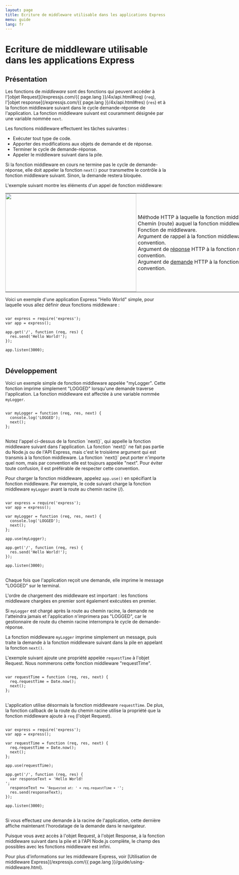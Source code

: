 ```yaml
---
layout: page
title: Ecriture de middleware utilisable dans les applications Express
menu: guide
lang: fr
---
```


# Ecriture de middleware utilisable dans les applications Express

<h2>Présentation</h2>

Les fonctions de *middleware* sont des fonctions qui peuvent accéder à l'[objet Request](/expressjs.com/{{ page.lang }}/4x/api.html#req)  (`req`), l'[objet response](/expressjs.com/{{ page.lang }}/4x/api.html#res) (`res`) et à la fonction middleware suivant dans le cycle demande-réponse de l'application. La fonction middleware suivant est couramment désignée par une variable nommée `next`.

Les fonctions middleware effectuent les tâches suivantes :

* Exécuter tout type de code.
* Apporter des modifications aux objets de demande et de réponse.
* Terminer le cycle de demande-réponse.
* Appeler le middleware suivant dans la pile.

Si la fonction middleware en cours ne termine pas le cycle de demande-réponse, elle doit appeler la fonction `next()` pour transmettre le contrôle à la fonction middleware suivant. Sinon, la demande restera bloquée.

L'exemple suivant montre les éléments d'un appel de fonction middleware:

<table style="padding: 0; border: 0; width: 960px; margin-bottom: 10px;">
<tr><td style="margin: 0; padding: 0px; border: 0; width: 410px;">
<img src="/expressjs.com/images/express-mw.png" style="margin: 0px; padding: 0px; width: 410px; height: 308px;" />
</td>
<td style="margin: 0; padding: 0 0 0 5px; border: 0; width: 550px;">
<div class="callout" id="callout1">Méthode HTTP à laquelle la fonction middleware s'applique.</div>

<div class="callout" id="callout2">Chemin (route) auquel la fonction middleware s'applique.</div>

<div class="callout" id="callout3">Fonction de middleware.</div>

<div class="callout" id="callout4">Argument de rappel à la fonction middleware, appelée "next" par convention.</div>

<div class="callout" id="callout5">Argument de <a href="../4x/api.html#res">réponse</a> HTTP à la fonction middleware, appelé "res" par convention.</div>

<div class="callout" id="callout6">Argument de <a href="../4x/api.html#req">demande</a> HTTP à la fonction middleware, appelé "req" par convention.</div>
</td></tr>
</table>

<!--
<pre>
<code class="language-javascript" translate="no">
var express = require('express');
var app = express();
app.get('/', function(req, res, next) {
	next();
});
</code>
</pre>

* <code>app.get</code>: Méthode HTTP à laquelle la fonction middleware s'applique.

* <code>'/'</code>: Chemin (route) auquel la fonction middleware s'applique.

* <code>function</code>: Fonction de middleware.

* <code>req</code>: Argument de <a href="../4x/api.html#req">demande</a> HTTP à la fonction middleware, appelé "req" par convention.

* <code>res</code>: Argument de <a href="../4x/api.html#res">réponse</a> HTTP à la fonction middleware, appelé "res" par convention.

* <code>next</code>: Argument de rappel à la fonction middleware, appelée "next" par convention.
-->

Voici un exemple d'une application Express "Hello World" simple, pour laquelle vous allez définir deux fonctions middleware :

<pre>
<code class="language-javascript" translate="no">
var express = require('express');
var app = express();

app.get('/', function (req, res) {
  res.send('Hello World!');
});

app.listen(3000);
</code>
</pre>

<h2>Développement</h2>

Voici un exemple simple de fonction middleware appelée "myLogger". Cette fonction imprime simplement "LOGGED" lorsqu'une demande traverse l'application. La fonction middleware est affectée à une variable nommée `myLogger`.

<pre>
<code class="language-javascript" translate="no">
var myLogger = function (req, res, next) {
  console.log('LOGGED');
  next();
};
</code>
</pre>

<div class="doc-box doc-notice" markdown="1">
Notez l'appel ci-dessus de la fonction `next()`,  qui appelle la fonction middleware suivant dans l'application. La fonction `next()` ne fait pas partie du Node.js ou de l'API Express, mais c'est le troisième argument qui est transmis à la fonction middleware.  La fonction `next()` peut porter n'importe quel nom, mais par convention elle est toujours appelée "next". Pour éviter toute confusion, il est préférable de respecter cette convention.
</div>

Pour charger la fonction middleware, appelez `app.use()` en spécifiant la fonction middleware.
Par exemple, le code suivant charge la fonction middleware `myLogger` avant la route au chemin racine (/).

<pre>
<code class="language-javascript" translate="no">
var express = require('express');
var app = express();

var myLogger = function (req, res, next) {
  console.log('LOGGED');
  next();
};

app.use(myLogger);

app.get('/', function (req, res) {
  res.send('Hello World!');
});

app.listen(3000);
</code>
</pre>

Chaque fois que l'application reçoit une demande, elle imprime le message "LOGGED" sur le terminal.

L'ordre de chargement des middleware est important : les fonctions middleware chargées en premier sont également exécutées en premier.

Si `myLogger` est chargé après la route au chemin racine, la demande ne l'atteindra jamais et l'application n'imprimera pas "LOGGED", car le gestionnaire de route du chemin racine interrompra le cycle de demande-réponse.

La fonction middleware `myLogger` imprime simplement un message, puis traite la demande à la fonction middleware suivant dans la pile en appelant la fonction `next()`.

L'exemple suivant ajoute une propriété appelée `requestTime` à l'objet Request. Nous nommerons cette fonction middleware "requestTime".

<pre>
<code class="language-javascript" translate="no">
var requestTime = function (req, res, next) {
  req.requestTime = Date.now();
  next();
};
</code>
</pre>

L'application utilise désormais la fonction middleware `requestTime`. De plus, la fonction callback de la route du chemin racine utilise la propriété que la fonction middleware ajoute à `req` (l'objet Request).

<pre>
<code class="language-javascript" translate="no">
var express = require('express');
var app = express();

var requestTime = function (req, res, next) {
  req.requestTime = Date.now();
  next();
};

app.use(requestTime);

app.get('/', function (req, res) {
  var responseText = 'Hello World!<br>';
  responseText += '<small>Requested at: ' + req.requestTime + '</small>';
  res.send(responseText);
});

app.listen(3000);
</code>
</pre>

Si vous effectuez une demande à la racine de l'application, cette dernière affiche maintenant l'horodatage de la demande dans le navigateur.

Puisque vous avez accès à l'objet Request, à l'objet Response, à la fonction middleware suivant dans la pile et à l'API Node.js complète, le champ des possibles avec les fonctions middleware est infini.

Pour plus d'informations sur les middleware Express, voir [Utilisation de middleware Express](/expressjs.com/{{ page.lang }}/guide/using-middleware.html).
